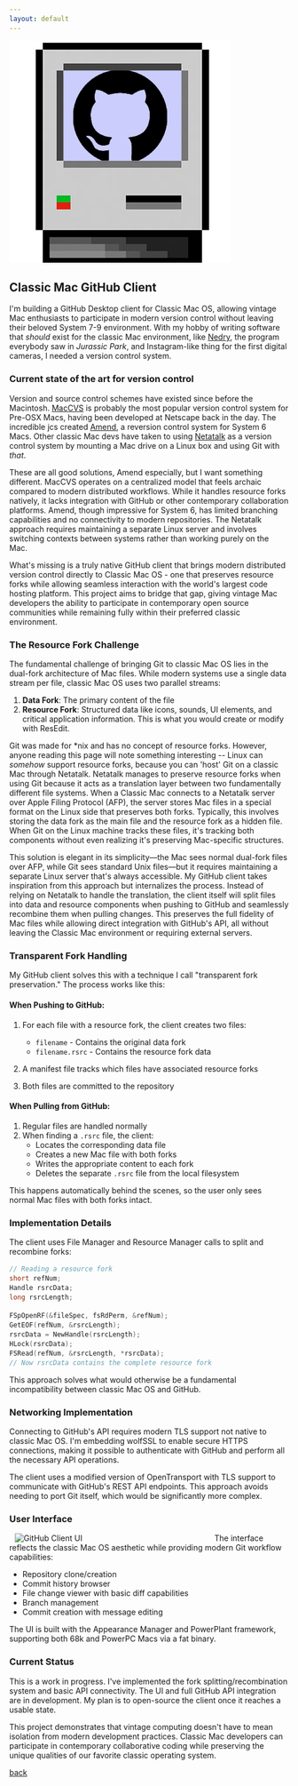 ```yaml
---
layout: default
---
```


![Mac Octocat](/images/MacOctocat.png)

## Classic Mac GitHub Client

I'm building a GitHub Desktop client for Classic Mac OS, allowing vintage Mac enthusiasts to participate in modern version control without leaving their beloved System 7-9 environment. With my hobby of writing software that _should_ exist for the classic Mac environment, like [Nedry](https://github.com/bbenchoff/Nedry), the program everybody saw in _Jurassic Park_, and Instagram-like thing for the first digital cameras, I needed a version control system.

### Current state of the art for version control

Version and source control schemes have existed since before the Macintosh. [MacCVS](maccvs.org) is probably the most popular version control system for Pre-OSX Macs, having been developed at Netscape back in the day. The incredible jcs created [Amend](https://jcs.org/amend), a reversion control system for System 6 Macs. Other classic Mac devs have taken to using [Netatalk](https://netatalk.io/) as a version control system by mounting a Mac drive on a Linux box and using Git with _that_.

These are all good solutions, Amend especially, but I want something different. MacCVS operates on a centralized model that feels archaic compared to modern distributed workflows. While it handles resource forks natively, it lacks integration with GitHub or other contemporary collaboration platforms. Amend, though impressive for System 6, has limited branching capabilities and no connectivity to modern repositories. The Netatalk approach requires maintaining a separate Linux server and involves switching contexts between systems rather than working purely on the Mac.

What's missing is a truly native GitHub client that brings modern distributed version control directly to Classic Mac OS - one that preserves resource forks while allowing seamless interaction with the world's largest code hosting platform. This project aims to bridge that gap, giving vintage Mac developers the ability to participate in contemporary open source communities while remaining fully within their preferred classic environment.

### The Resource Fork Challenge

The fundamental challenge of bringing Git to classic Mac OS lies in the dual-fork architecture of Mac files. While modern systems use a single data stream per file, classic Mac OS uses two parallel streams:

1. **Data Fork**: The primary content of the file
2. **Resource Fork**: Structured data like icons, sounds, UI elements, and critical application information. This is what you would create or modify with ResEdit.

Git was made for *nix and has no concept of resource forks. However, anyone reading this page will note something interesting -- Linux can _somehow_ support resource forks, because you can 'host' Git on a classic Mac through Netatalk. Netatalk manages to preserve resource forks when using Git because it acts as a translation layer between two fundamentally different file systems. When a Classic Mac connects to a Netatalk server over Apple Filing Protocol (AFP), the server stores Mac files in a special format on the Linux side that preserves both forks. Typically, this involves storing the data fork as the main file and the resource fork as a hidden file. When Git on the Linux machine tracks these files, it's tracking both components without even realizing it's preserving Mac-specific structures.

This solution is elegant in its simplicity—the Mac sees normal dual-fork files over AFP, while Git sees standard Unix files—but it requires maintaining a separate Linux server that's always accessible. My GitHub client takes inspiration from this approach but internalizes the process. Instead of relying on Netatalk to handle the translation, the client itself will split files into data and resource components when pushing to GitHub and seamlessly recombine them when pulling changes. This preserves the full fidelity of Mac files while allowing direct integration with GitHub's API, all without leaving the Classic Mac environment or requiring external servers.


### Transparent Fork Handling

My GitHub client solves this with a technique I call "transparent fork preservation." The process works like this:

#### When Pushing to GitHub:

1. For each file with a resource fork, the client creates two files:
   - `filename` - Contains the original data fork
   - `filename.rsrc` - Contains the resource fork data

2. A manifest file tracks which files have associated resource forks

3. Both files are committed to the repository

#### When Pulling from GitHub:

1. Regular files are handled normally
2. When finding a `.rsrc` file, the client:
   - Locates the corresponding data file
   - Creates a new Mac file with both forks
   - Writes the appropriate content to each fork
   - Deletes the separate `.rsrc` file from the local filesystem

This happens automatically behind the scenes, so the user only sees normal Mac files with both forks intact.

### Implementation Details

The client uses File Manager and Resource Manager calls to split and recombine forks:

```c
// Reading a resource fork
short refNum;
Handle rsrcData;
long rsrcLength;

FSpOpenRF(&fileSpec, fsRdPerm, &refNum);
GetEOF(refNum, &rsrcLength);
rsrcData = NewHandle(rsrcLength);
HLock(rsrcData);
FSRead(refNum, &rsrcLength, *rsrcData);
// Now rsrcData contains the complete resource fork
```

This approach solves what would otherwise be a fundamental incompatibility between classic Mac OS and GitHub.

### Networking Implementation

Connecting to GitHub's API requires modern TLS support not native to classic Mac OS. I'm embedding wolfSSL to enable secure HTTPS connections, making it possible to authenticate with GitHub and perform all the necessary API operations.

The client uses a modified version of OpenTransport with TLS support to communicate with GitHub's REST API endpoints. This approach avoids needing to port Git itself, which would be significantly more complex.

### User Interface

<img src="/images/GitHubClientUI.png" alt="GitHub Client UI" align="left" hspace="10" width="350">

The interface reflects the classic Mac OS aesthetic while providing modern Git workflow capabilities:

- Repository clone/creation
- Commit history browser
- File change viewer with basic diff capabilities
- Branch management
- Commit creation with message editing

The UI is built with the Appearance Manager and PowerPlant framework, supporting both 68k and PowerPC Macs via a fat binary.

### Current Status

This is a work in progress. I've implemented the fork splitting/recombination system and basic API connectivity. The UI and full GitHub API integration are in development. My plan is to open-source the client once it reaches a usable state.

This project demonstrates that vintage computing doesn't have to mean isolation from modern development practices. Classic Mac developers can participate in contemporary collaborative coding while preserving the unique qualities of our favorite classic operating system.

[back](../)